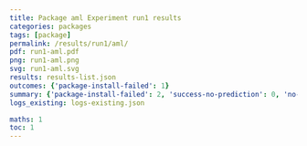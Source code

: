```yaml
---
title: Package aml Experiment run1 results
categories: packages
tags: [package]
permalink: /results/run1/aml/
pdf: run1-aml.pdf
png: run1-aml.png
svg: run1-aml.svg
results: results-list.json
outcomes: {'package-install-failed': 1}
summary: {'package-install-failed': 2, 'success-no-prediction': 0, 'no-results-generated': 0, 'results-generated': 2, 'total-runs': 2}
logs_existing: logs-existing.json

maths: 1
toc: 1
---
```

